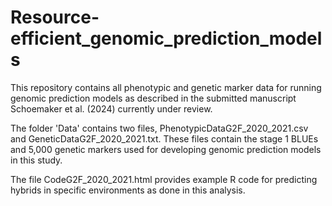 # Resource-efficient_genomic_prediction_models
This repository contains all phenotypic and genetic marker data for running genomic prediction models as described in the submitted manuscript Schoemaker et al. (2024) currently under review.

The folder 'Data' contains two files, PhenotypicDataG2F_2020_2021.csv and GeneticDataG2F_2020_2021.txt. These files contain the stage 1 BLUEs and 5,000 genetic markers used for developing genomic prediction models in this study. 

The file CodeG2F_2020_2021.html provides example R code for predicting hybrids in specific environments as done in this analysis.  
